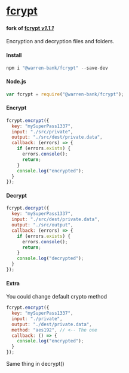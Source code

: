# [fcrypt](https://github.com/warren-bank/node-fcrypt)
#### fork of [fcrypt _v1.1.1_](https://github.com/lidebug/fcrypt)

Encryption and decryption files and folders.

#### Install
```javascript
npm i "@warren-bank/fcrypt" --save-dev
```

#### Node.js
```javascript
var fcrypt = require("@warren-bank/fcrypt");
```

#### Encrypt
```javascript
fcrypt.encrypt({
  key: "mySuperPass1337",
  input: "./src/private",
  output: "./src/dest/private.data",
  callback: (errors) => {
    if (errors.exists) {
      errors.console();
      return;
    }
    console.log("encrypted");
  }
});
```

#### Decrypt
```javascript
fcrypt.decrypt({
  key: "mySuperPass1337",
  input: "./src/dest/private.data",
  output: "./src/output",
  callback: (errors) => {
    if (errors.exists) {
      errors.console();
      return;
    }
    console.log("decrypted");
  }
});
```

#### Extra
You could change default crypto method
```javascript
fcrypt.encrypt({
  key: "mySuperPass1337",
  input: "./private",
  output: "./dest/private.data",
  method: "aes192", // <-- The one
  callback: () => {
    console.log("encrypted");
  }
});
```
Same thing in decrypt()
